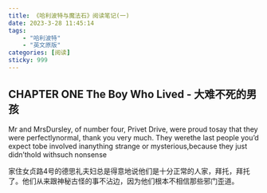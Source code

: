 ```yaml
---
title: 《哈利波特与魔法石》阅读笔记(一)
date: 2023-3-28 11:45:14
tags: 
    - "哈利波特"
    - "英文原版"
categories: [阅读]
sticky: 999
---
```


## CHAPTER ONE The Boy Who Lived - 大难不死的男孩

Mr and MrsDursley, of number four, Privet Drive, were proud tosay that they were perfectlynormal, thank you very much. They werethe last people you’d expect tobe involved inanything strange or mysterious,because they just didn’thold withsuch nonsense

家住女贞路4号的德思礼夫妇总是得意地说他们是十分正常的人家，拜托，拜托了。他们从来跟神秘古怪的事不沾边，因为他们根本不相信那些邪门歪道。

